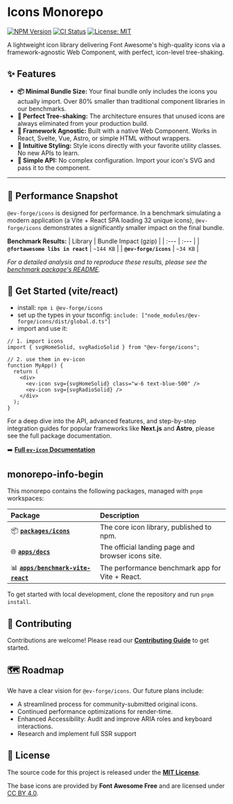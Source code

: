 # Icons Monorepo

[![NPM Version](https://img.shields.io/npm/v/@ev-forge/icons)](https://www.npmjs.com/package/@ev-forge/icons)
[![CI Status](https://github.com/ev-forge/icons/actions/workflows/ci.yml/badge.svg)](https://github.com/ev-forge/icons/actions/workflows/ci.yml)
[![License: MIT](https://img.shields.io/badge/License-MIT-yellow.svg)](./LICENSE)

A lightweight icon library delivering Font Awesome's high-quality icons via a framework-agnostic Web Component, with perfect, icon-level tree-shaking.

## ✨ Features

- **📦 Minimal Bundle Size:** Your final bundle only includes the icons you actually import. Over 80% smaller than traditional component libraries in our benchmarks.
- **🌳 Perfect Tree-shaking:** The architecture ensures that unused icons are always eliminated from your production build.
- **🧩 Framework Agnostic:** Built with a native Web Component. Works in React, Svelte, Vue, Astro, or simple HTML without wrappers.
- **🎨 Intuitive Styling:** Style icons directly with your favorite utility classes. No new APIs to learn.
- **🚀 Simple API:** No complex configuration. Import your icon's SVG and pass it to the component.

---

## 🚀 Performance Snapshot

`@ev-forge/icons` is designed for performance. In a benchmark simulating a modern application (a Vite + React SPA loading 32 unique icons), `@ev-forge/icons` demonstrates a significantly smaller impact on the final bundle.

**Benchmark Results:**
| Library | Bundle Impact (gzip) |
| :--- | :--- |
| **`@fortawesome libs in react`** | `~144 KB` |
| **`@ev-forge/icons`** | `~34 KB` |

_For a detailed analysis and to reproduce these results, please see the [benchmark package's README](./apps/benchmark-vite-react/README.md)._

## 🏁 Get Started (vite/react)

- install: `npm i @ev-forge/icons`
- set up the types in your tsconfig: `include: ["node_modules/@ev-forge/icons/dist/global.d.ts"]`
- import and use it:

```tsx
// 1. import icons
import { svgHomeSolid, svgRadioSolid } from "@ev-forge/icons";

// 2. use them in ev-icon
function MyApp() {
  return (
    <div>
      <ev-icon svg={svgHomeSolid} class="w-6 text-blue-500" />
      <ev-icon svg={svgRadioSolid} />
    </div>
  );
}
```

For a deep dive into the API, advanced features, and step-by-step integration guides for popular frameworks like **Next.js** and **Astro**, please see the full package documentation.

➡️ **[Full `ev-icon` Documentation](./packages/icons/README.md)**

## monorepo-info-begin

This monorepo contains the following packages, managed with `pnpm` workspaces:

| Package                                                           | Description                                       |
| :---------------------------------------------------------------- | :------------------------------------------------ |
| 📦 **[`packages/icons`](./packages/icons)**                       | The core icon library, published to npm.          |
| 🌐 **[`apps/docs`](./apps/docs)**                                 | The official landing page and browser icons site. |
| 📊 **[`apps/benchmark-vite-react`](./apps/benchmark-vite-react)** | The performance benchmark app for Vite + React.   |

To get started with local development, clone the repository and run `pnpm install`.

## 🤝 Contributing

Contributions are welcome! Please read our [**Contributing Guide**](./CONTRIBUTING.md) to get started.

## 🗺️ Roadmap

We have a clear vision for `@ev-forge/icons`. Our future plans include:

- A streamlined process for community-submitted original icons.
- Continued performance optimizations for render-time.
- Enhanced Accessibility: Audit and improve ARIA roles and keyboard interactions.
- Research and implement full SSR support

## 📄 License

The source code for this project is released under the **[MIT License](./LICENSE.md)**.

The base icons are provided by **Font Awesome Free** and are licensed under [CC BY 4.0](https://creativecommons.org/licenses/by/4.0/).
